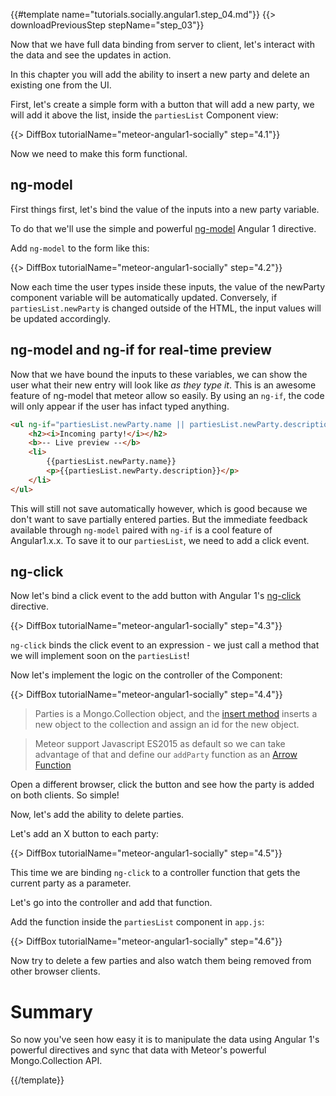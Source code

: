 {{#template name="tutorials.socially.angular1.step_04.md"}}
{{> downloadPreviousStep stepName="step_03"}}

Now that we have full data binding from server to client, let's interact with the data and see the updates in action.

In this chapter you will add the ability to insert a new party and delete an existing one from the UI.

First, let's create a simple form with a button that will add a new party, we will add it above the list, inside the `partiesList` Component view:

{{> DiffBox tutorialName="meteor-angular1-socially" step="4.1"}}

Now we need to make this form functional.

## ng-model

First things first, let's bind the value of the inputs into a new party variable.

To do that we'll use the simple and powerful [ng-model](https://docs.angularjs.org/api/ng/directive/ngModel) Angular 1 directive.

Add `ng-model` to the form like this:

{{> DiffBox tutorialName="meteor-angular1-socially" step="4.2"}}

Now each time the user types inside these inputs, the value of the newParty component variable will be automatically updated.  Conversely, if `partiesList.newParty` is changed outside of the HTML, the input values will be updated accordingly.

## ng-model and ng-if for real-time preview 

Now that we have bound the inputs to these variables, we can show the user what their new entry will look like *as they type it*.  This is an awesome feature of ng-model that meteor allow so easily.  By using an `ng-if`, the code will only appear if the user has infact typed anything.

````html
<ul ng-if="partiesList.newParty.name || partiesList.newParty.description">
	<h2><i>Incoming party!</i></h2>
	<b>-- Live preview --</b>
	<li>
		{{partiesList.newParty.name}}
		<p>{{partiesList.newParty.description}}</p>
	</li>
</ul>
````
This will still not save automatically however, which is good because we don't want to save partially entered parties.  But the immediate feedback available through `ng-model` paired with `ng-if` is a cool feature of Angular1.x.x.  To save it to our `partiesList`, we need to add a click event. 

## ng-click

Now let's bind a click event to the add button with Angular 1's [ng-click](https://docs.angularjs.org/api/ng/directive/ngClick) directive.

{{> DiffBox tutorialName="meteor-angular1-socially" step="4.3"}}

`ng-click` binds the click event to an expression - we just call a method that we will implement soon on the `partiesList`!

Now let's implement the logic on the controller of the Component:

{{> DiffBox tutorialName="meteor-angular1-socially" step="4.4"}}

> Parties is a Mongo.Collection object, and the [insert method](http://docs.meteor.com/#/full/insert) inserts a new object to the collection and assign an id for the new object.

> Meteor support Javascript ES2015 as default so we can take advantage of that and define our `addParty` function as an [Arrow Function](https://developer.mozilla.org/en-US/docs/Web/JavaScript/Reference/Functions/Arrow_functions)

Open a different browser, click the button and see how the party is added on both clients. So simple!

Now, let's add the ability to delete parties.

Let's add an X button to each party:

{{> DiffBox tutorialName="meteor-angular1-socially" step="4.5"}}

This time we are binding `ng-click` to a controller function that gets the current party as a parameter.

Let's go into the controller and add that function.

Add the function inside the `partiesList` component in `app.js`:

{{> DiffBox tutorialName="meteor-angular1-socially" step="4.6"}}


Now try to delete a few parties and also watch them being removed from other browser clients.

# Summary

So now you've seen how easy it is to manipulate the data using Angular 1's powerful directives and sync that data with Meteor's powerful Mongo.Collection API.

{{/template}}
